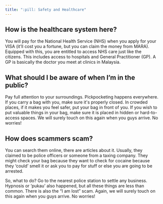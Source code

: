 ```yaml
---
title: ":pill: Safety and Healthcare"
---
```


## How is the healthcare system here?

You will pay for the National Health Service (NHS) when you apply for your VISA (it’ll cost you a fortune, but you can claim the money from MARA). Equipped with this, you are entitled to access NHS care just like the citizens. This includes access to hospitals and General Practitioner (GP). A GP is basically the doctor you meet at clinics in Malaysia.

## What should I be aware of when I’m in the public?

Pay full attention to your surroundings. Pickpocketing happens everywhere. If you carry a bag with you, make sure it's properly closed. In crowded places, if it makes you feel safer, put your bag in front of you. If you wish to put valuable things in your bag, make sure it is placed in hidden or hard-to-access spaces. We will surely touch on this again when you guys arrive. No worries!

## How does scammers scam?

You can search them online, there are articles about it. Usually, they claimed to be police officers or someone from a taxing company. They might check your bag because they want to check for cocaine because they ‘could’ smell it or ask you to pay for stuff or else you are going to be arrested.

So, what to do? Go to the nearest police station to settle any business. Hypnosis or ‘pukau’ also happened, but all these things are less than common. There is also the “I am lost” scam. Again, we will surely touch on this again when you guys arrive. No worries!
